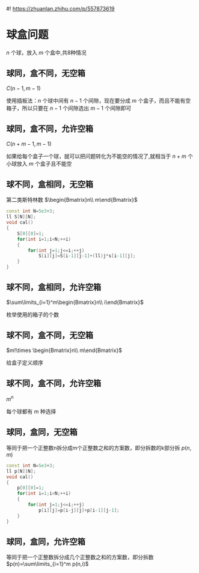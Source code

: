 #! https://zhuanlan.zhihu.com/p/557873619
# 球盒问题
$n$ 个球，放入 $m$ 个盒中,共8种情况
## 球同，盒不同，无空箱
$C(n-1,m-1)$

使用插板法：$n$ 个球中间有 $n-1$ 个间隙，现在要分成 $m$ 个盒子，而且不能有空箱子，所以只要在 $n-1$ 个间隙选出 $m-1$ 个间隙即可
## 球同，盒不同，允许空箱
$C(n+m-1,m-1)$

如果给每个盒子一个球，就可以把问题转化为不能空的情况了,就相当于 $n+m$ 个小球放入 $m$ 个盒子且不能空
## 球不同，盒相同，无空箱
第二类斯特林数 $\begin{Bmatrix}n\\ m\end{Bmatrix}$
```c++
const int N=5e3+3;
ll S[N][N];
void cal()
{
    S[0][0]=1;
    for(int i=1;i<N;++i)
    {
        for(int j=1;j<=i;++j)
            S[i][j]=S[i-1][j-1]+(ll)j*s[i-1][j];
    }
}
```
## 球不同，盒相同，允许空箱
$\sum\limits_{i=1}^m\begin{Bmatrix}n\\ i\end{Bmatrix}$

枚举使用的箱子的个数
## 球不同，盒不同，无空箱
$m!\times \begin{Bmatrix}n\\ m\end{Bmatrix}$

给盒子定义顺序
## 球不同，盒不同，允许空箱
$m^n$

每个球都有 $m$ 种选择
## 球同，盒同，无空箱
等同于把一个正整数n拆分成m个正整数之和的方案数，即分拆数的k部分拆 $p(n,m)$
```cpp
const int N=5e3+3;
ll p[N][N];
void cal()
{
    p[0][0]=1;
    for(int i=1;i<N;++i)
    {
        for(int j=1;j<=i;++j)
            p[i][j]=p[i-j][j]+p[i-1][j-1];
    }
}
```
## 球同，盒同，允许空箱
等同于把一个正整数拆分成几个正整数之和的方案数，即分拆数 $p(n)=\sum\limits_{i=1}^m p(n,i)$
